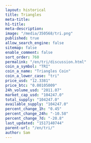 ```yaml
---
layout: historical
title: Triangles
meta-title: 
h1-title: 
meta-description: 
image: "/media/350568/tri.png"
published: true
allow_search_engine: false
sitemap: false
enable_comment: false
sort_order: 760
permalink: "/en/tri/discussion.html"
coin_a_symbol: "TRI"
coin_a_name: "Triangles Coin"
coin_a_lower_case: "tri"
price_usd: "12.3381"
price_btc: "0.00105009"
24h_volume_usd: "2011.07"
market_cap_usd: "104247.0"
total_supply: "104247.0"
available_supply: "104247.0"
percent_change_1h: "0.45"
percent_change_24h: "-10.58"
percent_change_7d: "-20.8"
last_updated: "1517140744"
parent-url: "/en/tri/"
author: Sam
---
```


